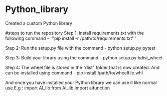 # Python_library
Created a custom Python library

#steps to run the repository 
Step 1: install requirements.txt with the following command -
'''pip install -r /path/to/requirements.txt'''

Step 2: Run the setup.py file with the command -
python setup.py pytest

Step 3: Build your library using the command -
python setup.py bdist_wheel

Step 4: The wheel file is stored in the “dist” folder that is now created. And can be installed using command -
pip install /path/to/wheelfile.whl

And once you have installed your Python library we can use it like normal use 
E.g : 
import AI_lib
from AI_lib import aifunction
